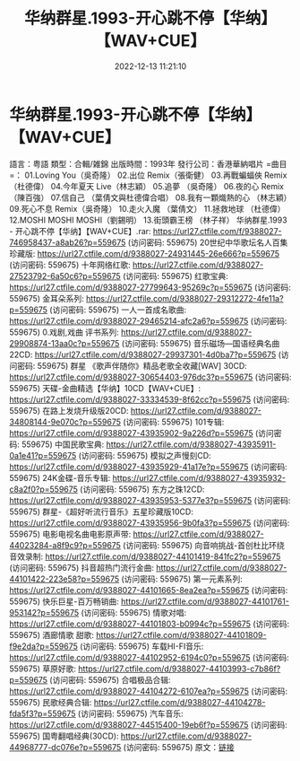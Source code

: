 ﻿---
title: 华纳群星.1993-开心跳不停【华纳】【WAV+CUE】
date: 2022-12-13 11:21:10
categories: WAV车载音乐、镜像
tags: 华语中文
---
# 华纳群星.1993-开心跳不停【华纳】【WAV+CUE】

語言：粤語
類型：合輯/雑錦
出版時間：1993年
發行公司：香港華納唱片
=曲目=：
01.Loving You（吳奇隆）
02.出位 Remix（張衛健）
03.再戰蝙蝠俠 Remix（杜德偉）
04.今年夏天 Live（林志穎）
05.追夢 （吳奇隆）
06.夜的心 Remix（陳百強）
07.信自己 （葉倩文與杜德偉合唱）
08.我有一顆熾熱的心 （林志穎）
09.死心不息 Remix（吳奇隆）
10.走火入魔 （葉倩文）
11.拯救地球 （杜德偉）
12.MOSHI MOSHI MOSHI（劉錫明）
13.街頭霸王榜 （林子祥）
华纳群星.1993 - 开心跳不停【华纳】【WAV+CUE】.rar: https://url27.ctfile.com/f/9388027-746958437-a8ab26?p=559675
(访问密码: 559675)
20世纪中华歌坛名人百集珍藏版: https://url27.ctfile.com/d/9388027-24931445-26e666?p=559675
(访问密码: 559675)
十年网络红歌: https://url27.ctfile.com/d/9388027-27523792-6a50c6?p=559675
(访问密码: 559675)
红歌宝典: https://url27.ctfile.com/d/9388027-27799643-95269c?p=559675
(访问密码: 559675)
金耳朵系列: https://url27.ctfile.com/d/9388027-29312272-4fe11a?p=559675
(访问密码: 559675)
一人一首成名歌曲: https://url27.ctfile.com/d/9388027-29465214-afc2a6?p=559675
(访问密码: 559675)
0.戏剧,戏曲 评书系列: https://url27.ctfile.com/d/9388027-29908874-13aa0c?p=559675
(访问密码: 559675)
音乐磁场—国语经典名曲22CD: https://url27.ctfile.com/d/9388027-29937301-4d0ba7?p=559675
(访问密码: 559675)
群星 《歌声伴随你》精品老歌全收藏[WAV] 30CD: https://url27.ctfile.com/d/9388027-30654403-976dc3?p=559675
(访问密码: 559675)
天碟-金曲精选【华纳】10CD【WAV+CUE】: https://url27.ctfile.com/d/9388027-33334539-8f62cc?p=559675
(访问密码: 559675)
在路上发烧升级版20CD: https://url27.ctfile.com/d/9388027-34808144-9e070c?p=559675
(访问密码: 559675)
101专辑: https://url27.ctfile.com/d/9388027-43935902-9a226d?p=559675
(访问密码: 559675)
中国民歌宝典: https://url27.ctfile.com/d/9388027-43935911-0a1e41?p=559675
(访问密码: 559675)
模拟之声慢刻CD: https://url27.ctfile.com/d/9388027-43935929-41a17e?p=559675
(访问密码: 559675)
24K金碟-音乐专辑: https://url27.ctfile.com/d/9388027-43935932-c8a2f0?p=559675
(访问密码: 559675)
东方之珠12CD: https://url27.ctfile.com/d/9388027-43935953-5377e3?p=559675
(访问密码: 559675)
群星-《超好听流行音乐》五星珍藏版10CD: https://url27.ctfile.com/d/9388027-43935956-9b0fa3?p=559675
(访问密码: 559675)
电影电视名曲电影原声带: https://url27.ctfile.com/d/9388027-44023284-a8f9c9?p=559675
(访问密码: 559675)
向音响挑战-首创杜比环绕音效录制: https://url27.ctfile.com/d/9388027-44101419-841fc2?p=559675
(访问密码: 559675)
抖音超热门流行金曲: https://url27.ctfile.com/d/9388027-44101422-223e58?p=559675
(访问密码: 559675)
第一元素系列: https://url27.ctfile.com/d/9388027-44101665-8ea2ea?p=559675
(访问密码: 559675)
快乐巨星-百万畅销曲: https://url27.ctfile.com/d/9388027-44101761-953142?p=559675
(访问密码: 559675)
情歌对唱: https://url27.ctfile.com/d/9388027-44101803-b0994c?p=559675
(访问密码: 559675)
酒廊情歌 甜歌: https://url27.ctfile.com/d/9388027-44101809-f9e2da?p=559675
(访问密码: 559675)
车载HI-FI音乐: https://url27.ctfile.com/d/9388027-44102952-6194c0?p=559675
(访问密码: 559675)
草原好歌: https://url27.ctfile.com/d/9388027-44103993-c7b86f?p=559675
(访问密码: 559675)
合唱极品合辑: https://url27.ctfile.com/d/9388027-44104272-6107ea?p=559675
(访问密码: 559675)
民歌经典合辑: https://url27.ctfile.com/d/9388027-44104278-fda5f3?p=559675
(访问密码: 559675)
汽车音乐: https://url27.ctfile.com/d/9388027-44515400-19eb6f?p=559675
(访问密码: 559675)
国粤翻唱经典(30CD): https://url27.ctfile.com/d/9388027-44968777-dc076e?p=559675
(访问密码: 559675)
原文：[链接](https://blog.sina.com.cn/s/blog_1647c7e76010310l3.html)